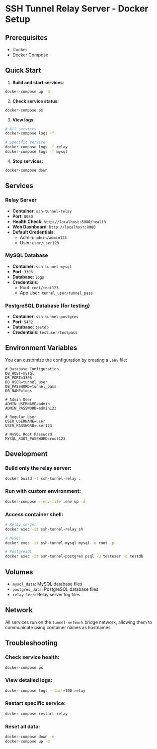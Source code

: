# SSH Tunnel Relay Server - Docker Setup

## Prerequisites
- Docker
- Docker Compose

## Quick Start

1. **Build and start services**:
```bash
docker-compose up -d
```

2. **Check service status**:
```bash
docker-compose ps
```

3. **View logs**:
```bash
# All services
docker-compose logs -f

# Specific service
docker-compose logs -f relay
docker-compose logs -f mysql
```

4. **Stop services**:
```bash
docker-compose down
```

## Services

### Relay Server
- **Container**: `ssh-tunnel-relay`
- **Port**: `8080`
- **Health Check**: `http://localhost:8080/health`
- **Web Dashboard**: `http://localhost:8080`
- **Default Credentials**:
  - Admin: `admin/admin123`
  - User: `user/user123`

### MySQL Database
- **Container**: `ssh-tunnel-mysql`
- **Port**: `3306`
- **Database**: `logs`
- **Credentials**:
  - Root: `root/root123`
  - App User: `tunnel_user/tunnel_pass`

### PostgreSQL Database (for testing)
- **Container**: `ssh-tunnel-postgres`
- **Port**: `5432`
- **Database**: `testdb`
- **Credentials**: `testuser/testpass`

## Environment Variables

You can customize the configuration by creating a `.env` file:

```env
# Database Configuration
DB_HOST=mysql
DB_PORT=3306
DB_USER=tunnel_user
DB_PASSWORD=tunnel_pass
DB_NAME=logs

# Admin User
ADMIN_USERNAME=admin
ADMIN_PASSWORD=admin123

# Regular User
USER_USERNAME=user
USER_PASSWORD=user123

# MySQL Root Password
MYSQL_ROOT_PASSWORD=root123
```

## Development

### Build only the relay server:
```bash
docker build -t ssh-tunnel-relay .
```

### Run with custom environment:
```bash
docker-compose --env-file .env up -d
```

### Access container shell:
```bash
# Relay server
docker exec -it ssh-tunnel-relay sh

# MySQL
docker exec -it ssh-tunnel-mysql mysql -u root -p

# PostgreSQL
docker exec -it ssh-tunnel-postgres psql -U testuser -d testdb
```

## Volumes

- `mysql_data`: MySQL database files
- `postgres_data`: PostgreSQL database files  
- `relay_logs`: Relay server log files

## Network

All services run on the `tunnel-network` bridge network, allowing them to communicate using container names as hostnames.

## Troubleshooting

### Check service health:
```bash
docker-compose ps
```

### View detailed logs:
```bash
docker-compose logs --tail=100 relay
```

### Restart specific service:
```bash
docker-compose restart relay
```

### Reset all data:
```bash
docker-compose down -v
docker-compose up -d
```